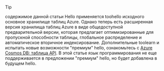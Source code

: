 > [!TIP]
> содержимое данной статьи Hello применяется toohello исходного основное хранилище таблиц Azure. Однако теперь есть расширенная версия хранилища таблиц Azure в виде общедоступной предварительной версии, которая предлагает оптимизированные для пропускной способности таблицы, глобальное распределение и автоматическое вторичное индексирование. Дополнительные toolearn и испытать новые возможности "премиум" hello, ознакомьтесь с [Azure Cosmos DB: таблица API](https://aka.ms/premiumtables). В этой статье язык программирования не еще поддерживается в предложении "премиум" hello, но будет добавлена в будущем hello.
>
